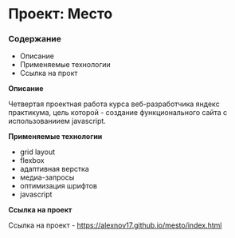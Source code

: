 # Проект: Место

### Содержание
* Описание
* Применяемые технологии
* Ссылка на прокт

**Описание**

Четвертая проектная работа курса веб-разработчика яндекс практикума, цель которой - создание функционального сайта с использованиием javascript.

**Применяемые технологии**

* grid layout
* flexbox
* адаптивная верстка
* медиа-запросы
* оптимизация шрифтов
* javascript

**Ссылка на проект**

Ссылка на проект - https://alexnov17.github.io/mesto/index.html
